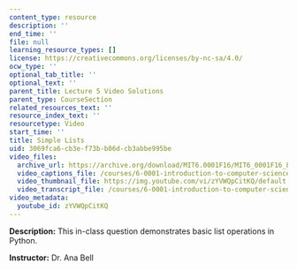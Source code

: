 ```yaml
---
content_type: resource
description: ''
end_time: ''
file: null
learning_resource_types: []
license: https://creativecommons.org/licenses/by-nc-sa/4.0/
ocw_type: ''
optional_tab_title: ''
optional_text: ''
parent_title: Lecture 5 Video Solutions
parent_type: CourseSection
related_resources_text: ''
resource_index_text: ''
resourcetype: Video
start_time: ''
title: Simple Lists
uid: 3069fca6-cb3e-f73b-b06d-cb3abbe995be
video_files:
  archive_url: https://archive.org/download/MIT6.0001F16/MIT6_0001F16_Lecture_05_exercise_02_300k.mp4
  video_captions_file: /courses/6-0001-introduction-to-computer-science-and-programming-in-python-fall-2016/3ee3931998af55cd9462d5706c4eaef0_zYVWQpCitKQ.vtt
  video_thumbnail_file: https://img.youtube.com/vi/zYVWQpCitKQ/default.jpg
  video_transcript_file: /courses/6-0001-introduction-to-computer-science-and-programming-in-python-fall-2016/6e5926f9e308c4269aaf2892cc304392_zYVWQpCitKQ.pdf
video_metadata:
  youtube_id: zYVWQpCitKQ
---
```


**Description:** This in-class question demonstrates basic list operations in Python.

**Instructor:** Dr. Ana Bell

